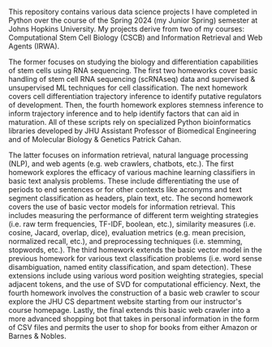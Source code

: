 This repository contains various data science projects I have completed in Python over the course of the Spring 2024 (my Junior Spring) semester at Johns Hopkins University. My projects derive from two of my courses: Computational Stem Cell Biology (CSCB) and Information Retrieval and Web Agents (IRWA). 

The former focuses on studying the biology and differentiation capabilities of stem cells using RNA sequencing. The first two homeworks cover basic handling of stem cell RNA sequencing (scRNAseq) data and supervised & unsupervised ML techniques for cell classification. The next homework covers cell differentiation trajectory inference to identify putative regulators of development. Then, the fourth homework explores stemness inference to inform trajectory inference and to help identify factors that can aid in maturation. All of these scripts rely on specialized Python bioinformatics libraries developed by JHU Assistant Professor of Biomedical Engineering and of Molecular Biology & Genetics Patrick Cahan. 

The latter focuses on information retrieval, natural language processing (NLP), and web agents (e.g. web crawlers, chatbots, etc.). The first homework explores the efficacy of various machine learning classifiers in basic text analysis problems. These include differentiating the use of periods to end sentences or for other contexts like acronyms and text segment classification as headers, plain text, etc. The second homework covers the use of basic vector models for information retrieval. This includes measuring the performance of different term weighting strategies (i.e. raw term frequencies, TF-IDF, boolean, etc.), similarity measures (i.e. cosine, Jacard, overlap, dice), evaluation metrics (e.g. mean precision, normalized recall, etc.), and preprocessing techniques (i.e. stemming, stopwords, etc.). The third homework extends the basic vector model in the previous homework for various text classification problems (i.e. word sense disambiguation, named entity classification, and spam detection). These extensions include using various word position weighting strategies, special adjacent tokens, and the use of SVD for computational efficiency. Next, the fourth homework involves the construction of a basic web crawler to scour explore the JHU CS department website starting from our instructor's course homepage. Lastly, the final extends this basic web crawler into a more advanced shopping bot that takes in personal information in the form of CSV files and permits the user to shop for books from either Amazon or Barnes & Nobles. 
